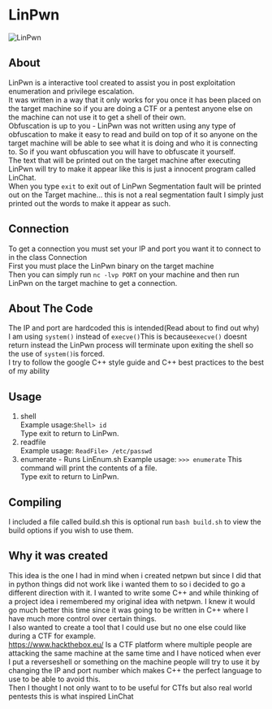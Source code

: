 # LinPwn

![LinPwn](https://github.com/3XPL017/LinEnum/blob/master/images/LinPwn.png)
<br>
## About
LinPwn is a interactive tool created to assist you in post exploitation enumeration and privilege escalation.<br>
It was written in a way that it only works for you once it has been placed on the target machine so if you are doing a CTF or a pentest anyone else on the machine can not use it to get a shell of their own.<br>
Obfuscation is up to you - LinPwn was not written using any type of obfuscation to make it easy to read and build on top of it so anyone on the target machine will be able to see what it is doing and who it is connecting to. So if you want obfuscation you will have to obfuscate it yourself.<br>
The text that will be printed out on the target machine after executing LinPwn will try to make it appear like this is just a innocent program called LinChat.<br>
When you type `exit` to exit out of LinPwn Segmentation fault will be printed out on the Target machine... this is not a real segmentation fault I simply just printed out the words to make it appear as such.
## Connection
To get a connection you must set your IP and port you want it to connect to in the class Connection<br>
First you must place the LinPwn binary on the target machine<br>
Then you can simply run `nc -lvp PORT` on your machine and then run LinPwn on the target machine to get a connection.
## About The Code
The IP and port are hardcoded this is intended(Read about to find out why)<br>
I am using `system()` instead of `execve()`This is because`execve()` doesnt return instead the LinPwn process will terminate upon exiting the shell so the use of `system()`is forced.<br>
I try to follow the google C++ style guide and C++ best practices to the best of my ability
## Usage
1. shell<br>
Example usage:`Shell> id`<br> 
Type exit to return to LinPwn.<br>
2. readfile<br>
Example usage: `ReadFile> /etc/passwd` <br>
3. enumerate - Runs LinEnum.sh
Example usage: `>>> enumerate` 
This command will print the contents of a file.<br>
Type exit to return to LinPwn.<br>
## Compiling
I included a file called build.sh this is optional run `bash build.sh` to view the build options if you wish to use them.
## Why it was created
This idea is the one I had in mind when i created netpwn but since I did that in python things did not work like i wanted them to 
so i decided to go a different direction with it. I wanted to write some C++ and while thinking of a project
idea i remembered my original idea with netpwn. I knew it would go much better this time since it was going to be written in C++ where I have much more control over certain things.<br>
I also wanted to create a tool that I could use but no one else could like during a CTF for example.<br>
https://www.hackthebox.eu/ Is a CTF platform where multiple people are attacking the same machine at the same time and I have noticed when ever I put a reverseshell or something on the machine people will try to use it by changing the IP and port number which makes C++ the perfect language to use to be able to avoid this.<br>
Then I thought I not only want to to be useful for CTfs but also real world pentests this is what inspired LinChat 
 
